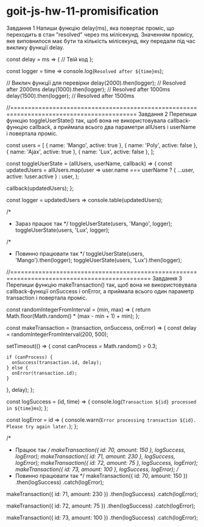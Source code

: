 # goit-js-hw-11-promisification

Завдання 1
Напиши функцію delay(ms), яка повертає проміс, що переходить в стан "resolved" через ms мілісекунд. Значенням промісу, яке виповнилося має бути та кількість мілісекунд, яку передали під час виклику функції delay.

const delay = ms => {
// Твій код
};

const logger = time => console.log(`Resolved after ${time}ms`);

// Виклич функції для перевірки
delay(2000).then(logger); // Resolved after 2000ms
delay(1000).then(logger); // Resolved after 1000ms
delay(1500).then(logger); // Resolved after 1500ms

//==========================================================================================
Завдання 2
Перепиши функцію toggleUserState() так, щоб вона не використовувала callback-функцію callback, а приймала всього два параметри allUsers і userName і повертала проміс.

const users = [
{ name: 'Mango', active: true },
{ name: 'Poly', active: false },
{ name: 'Ajax', active: true },
{ name: 'Lux', active: false },
];

const toggleUserState = (allUsers, userName, callback) => {
const updatedUsers = allUsers.map(user =>
user.name === userName ? { ...user, active: !user.active } : user,
);

callback(updatedUsers);
};

const logger = updatedUsers => console.table(updatedUsers);

/\*

- Зараз працює так
  \*/
  toggleUserState(users, 'Mango', logger);
  toggleUserState(users, 'Lux', logger);

/\*

- Повинно працювати так
  \*/
  toggleUserState(users, 'Mango').then(logger);
  toggleUserState(users, 'Lux').then(logger);

//==============================================================================================
Завдання 3
Перепиши функцію makeTransaction() так, щоб вона не використовувала callback-функції onSuccess і onError, а приймала всього один параметр transaction і повертала проміс.

const randomIntegerFromInterval = (min, max) => {
return Math.floor(Math.random() \* (max - min + 1) + min);
};

const makeTransaction = (transaction, onSuccess, onError) => {
const delay = randomIntegerFromInterval(200, 500);

setTimeout(() => {
const canProcess = Math.random() > 0.3;

    if (canProcess) {
      onSuccess(transaction.id, delay);
    } else {
      onError(transaction.id);
    }

}, delay);
};

const logSuccess = (id, time) => {
console.log(`Transaction ${id} processed in ${time}ms`);
};

const logError = id => {
console.warn(`Error processing transaction ${id}. Please try again later.`);
};

/\*

- Працює так
  _/
  makeTransaction({ id: 70, amount: 150 }, logSuccess, logError);
  makeTransaction({ id: 71, amount: 230 }, logSuccess, logError);
  makeTransaction({ id: 72, amount: 75 }, logSuccess, logError);
  makeTransaction({ id: 73, amount: 100 }, logSuccess, logError);
  /_
- Повинно працювати так
  \*/
  makeTransaction({ id: 70, amount: 150 })
  .then(logSuccess)
  .catch(logError);

makeTransaction({ id: 71, amount: 230 })
.then(logSuccess)
.catch(logError);

makeTransaction({ id: 72, amount: 75 })
.then(logSuccess)
.catch(logError);

makeTransaction({ id: 73, amount: 100 })
.then(logSuccess)
.catch(logError);
